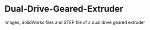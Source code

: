 # Dual-Drive-Geared-Extruder
Images, SolidWorks files and STEP file of a dual drive geared extruder
